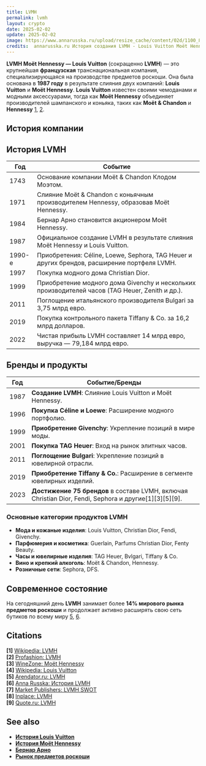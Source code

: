 ```yaml
---
title: LVMH  
permalink: lvmh
layout: crypto  
date: 2025-02-02  
update: 2025-02-02  
image: https://www.annarusska.ru/upload/resize_cache/content/02d/1100_800_1619711fa078991f0a23d032687646b21/rakamie_shevalie_bernar_arno.jpg  
credits:  annarusska.ru История создания LVMH - Louis Vuitton Moët Hennessy
---
```


**LVMH Moët Hennessy — Louis Vuitton** (сокращенно **LVMH**) — это крупнейшая **французская** транснациональная компания, специализирующаяся на производстве предметов роскоши. Она была основана в **1987 году** в результате слияния двух компаний: **Louis Vuitton** и **Moët Hennessy**. **Louis Vuitton** известен своими чемоданами и модными аксессуарами, тогда как **Moët Hennessy** объединяет производителей шампанского и коньяка, таких как **Moët & Chandon** и **Hennessy** [1](https://ru.wikipedia.org/wiki/LVMH), [2](https://profashion.ru/guide/lvmh-mo-t-hennessy-louis-vuitton/).

## История компании  

## История LVMH

| **Год** | **Событие**                                                                                           |
|---------|-------------------------------------------------------------------------------------------------------|
| 1743    | Основание компании Moët & Chandon Клодом Моэтом.                                                     |
| 1971    | Слияние Moët & Chandon с коньячным производителем Hennessy, образовав Moët Hennessy.                |
| 1984    | Бернар Арно становится акционером Moët Hennessy.                                                    |
| 1987    | Официальное создание LVMH в результате слияния Moët Hennessy и Louis Vuitton.                       |
| 1990-е  | Приобретения: Céline, Loewe, Sephora, TAG Heuer и других брендов, расширение портфеля LVMH.        |
| 1997    | Покупка модного дома Christian Dior.                                                                  |
| 1999    | Приобретение модного дома Givenchy и нескольких производителей часов (TAG Heuer, Zenith и др.).     |
| 2011    | Поглощение итальянского производителя Bulgari за 3,75 млрд евро.                                   |
| 2019    | Покупка контрольного пакета Tiffany & Co. за 16,2 млрд долларов.                                   |
| 2022    | Чистая прибыль LVMH составляет 14 млрд евро, выручка — 79,184 млрд евро.                           |

## Бренды и продукты  

| Год  | Событие/Бренды                                   |
|------|--------------------------------------------------|
| 1987 | **Создание LVMH**: Слияние Louis Vuitton и Moët Hennessy. |
| 1996 | **Покупка Céline и Loewe**: Расширение модного портфолио. |
| 1999 | **Приобретение Givenchy**: Укрепление позиций в мире моды. |
| 2001 | **Покупка TAG Heuer**: Вход на рынок элитных часов. |
| 2011 | **Поглощение Bulgari**: Укрепление позиций в ювелирной отрасли. |
| 2019 | **Приобретение Tiffany & Co.**: Расширение в сегменте ювелирных изделий. |
| 2023 | **Достижение 75 брендов** в составе LVMH, включая Christian Dior, Fendi, Sephora и другие[1][3][5][9]. |

### Основные категории продуктов LVMH

- **Мода и кожаные изделия**: Louis Vuitton, Christian Dior, Fendi, Givenchy.
- **Парфюмерия и косметика**: Guerlain, Parfums Christian Dior, Fenty Beauty.
- **Часы и ювелирные изделия**: TAG Heuer, Bvlgari, Tiffany & Co.
- **Вино и крепкий алкоголь**: Moët & Chandon, Hennessy.
- **Розничные сети**: Sephora, DFS.

## Современное состояние  
На сегодняшний день **LVMH** занимает более **14% мирового рынка предметов роскоши** и продолжает активно расширять свою сеть бутиков по всему миру [5](https://www.arendator.ru/articles/64319-lvmh_mo235t_hennessy__louis_vuitton_sa__kartochka_kompanii/), [6](https://www.annarusska.ru/history/history-of-fashion/istoriya-sozdaniya-lvmh-louis-vuitton-mo-t-hennessy/).

## Citations  
**[1]** [Wikipedia: LVMH](https://ru.wikipedia.org/wiki/LVMH)  
**[2]** [Profashion: LVMH](https://profashion.ru/guide/lvmh-mo-t-hennessy-louis-vuitton/)  
**[3]** [WineZone: Moët Hennessy](https://winezone.ru/moet-hennessy)  
**[4]** [Wikipedia: Louis Vuitton](https://ru.wikipedia.org/wiki/Louis_Vuitton)  
**[5]** [Arendator.ru: LVMH](https://www.arendator.ru/articles/64319-lvmh_mo235t_hennessy__louis_vuitton_sa__kartochka_kompanii/)  
**[6]** [Anna Russka: История LVMH](https://www.annarusska.ru/history/history-of-fashion/istoriya-sozdaniya-lvmh-louis-vuitton-mo-t-hennessy/)  
**[7]** [Market Publishers: LVMH SWOT](https://marketpublishers.ru/report/consumers_goods/textile/lvmh_moet_hennessy_louis_vuitton_swot_analysis_bac.html)  
**[8]** [Inplace: LVMH](https://inplace.ru/company/lvmhpc)  
**[9]** [Quote.ru: LVMH](https://quote.ru/news/article/6725b5da9a794744940e72e3)  

## See also  
- **[История Louis Vuitton](https://ru.wikipedia.org/wiki/Louis_Vuitton)**  
- **[История Moët Hennessy](https://winezone.ru/moet-hennessy)**  
- **[Бернар Арно](https://ru.wikipedia.org/wiki/Бернар_Арно)**  
- **[Рынок предметов роскоши](https://marketpublishers.ru/report/consumers_goods/textile/lvmh_moet_hennessy_louis_vuitton_swot_analysis_bac.html)**  


<!-- Prompt:  
- Не менять язык статьи, сохранять оригинальный язык.  
- Если тема оформлена как "Имя Фамилия", заголовок должен быть "Фамилия, Имя".  
- Изменить title: A Template на основной топик в статье.  
- Создать permalink: на основе title.  
- Замени date: 2018-01-02 на created: текущую дату в таком же формате  
- Замени update: хххх-хх-хх текущую дату в таком же формате  
- Изменить заголовок раздела "Citations" на ## Citations.  
- Оформить ссылки в разделе "Citations" в формате: **[1]** [URL](URL).  
- При ссылке на источник в тексте, использовать формат: **[x]**, **[x]**.  
- Убедиться, что номера цитат соответствуют записям в разделе "Citations".  
- Сделать номера цитат кликабельными по указанному выше формату.  
- Добавить список связанных тем в том же формате.  
- Если есть списки с годами (при условии что они не содержат длинне предложения или ссылки)  - конвертируй их в таблицы  
- Выделяй даты, места, географические назавания, адреса, имена собственные **таким образом**  
- Использовать шаблон - "[Название темы](ссылка-на-тему)" для каждого пункта.  
- Раздел ## See also должен включаться автоматически в конец статьи.  
- Результат в md коде  
- Оставить этот Prompt после редактирования в конце кода.  
-->
